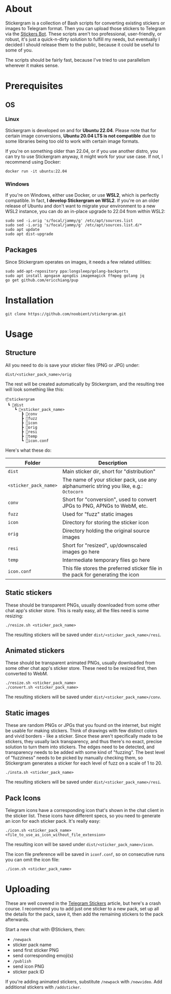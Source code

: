 # About

Stickergram is a collection of Bash scripts for converting existing stickers or images to Telegram format. Then you can upload those stickers to Telegram via the [Stickers Bot](https://telegram.me/stickers). These scripts aren't too professional, user-friendly, or robust, it's just a quick-n-dirty solution to fulfill my needs, but eventually I decided I should release them to the public, because it could be useful to some of you.

The scripts should be fairly fast, because I've tried to use parallelism wherever it makes sense.

# Prerequisites

## OS

### Linux

Stickergram is developed on and for **Ubuntu 22.04**. Please note that for certain image conversions, **Ubuntu 20.04 LTS is not compatible** due to some libraries being too old to work with certain image formats.

If you're on something older than 22.04, or if you use another distro, you can try to use Stickergram anyway, it might work for your use case. If not, I recommend using Docker:

```
docker run -it ubuntu:22.04
```

### Windows

If you're on Windows, either use Docker, or use **WSL2**, which is perfectly compatible. In fact, **I develop Stickergram on WSL2**. If you're on an older release of Ubuntu and don't want to migrate your environment to a new WSL2 instance, you can do an in-place upgrade to 22.04 from within WSL2:

```
sudo sed -i.orig 's/focal/jammy/g' /etc/apt/sources.list
sudo sed -i.orig 's/focal/jammy/g' /etc/apt/sources.list.d/*
sudo apt update
sudo apt dist-upgrade
```

## Packages

Since Stickergram operates on images, it needs a few related utilities:

```
sudo add-apt-repository ppa:longsleep/golang-backports
sudo apt install apngasm apngdis imagemagick ffmpeg golang jq
go get github.com/ericchiang/pup
```

# Installation

```
git clone https://github.com/noobient/stickergram.git
```

# Usage

## Structure

All you need to do is save your sticker files (PNG or JPG) under:

```
dist/<sticker_pack_name>/orig
```

The rest will be created automatically by Stickergram, and the resulting tree will look something like this:

```
📦stickergram
 ┗ 📂dist
    ┗ 📂<sticker_pack_name>
       ┣ 📂conv
       ┣ 📂fuzz
       ┣ 📂icon
       ┣ 📂orig
       ┣ 📂resi
       ┣ 📂temp
       ┗ 📜icon.conf
```

Here's what these do:

| Folder | Description |
|---|---|
| `dist` | Main sticker dir, short for "distribution" |
| `<sticker_pack_name>` | The name of your sticker pack, use any alphanumeric string you like, e.g.: `Octocorn` |
| `conv` | Short for "conversion", used to convert JPGs to PNG, APNGs to WebM, etc. |
| `fuzz` | Used for "fuzz" static images |
| `icon` | Directory for storing the sticker icon |
| `orig` | Directory holding the original source images |
| `resi` | Short for "resized", up/downscaled images go here |
| `temp` | Intermediate temporary files go here |
| `icon.conf` | This file stores the preferred sticker file in the pack for generating the icon |

## Static stickers

These should be transparent PNGs, usually downloaded from some other chat app's sticker store. This is really easy, all the files need is some resizing:

```
./resize.sh <sticker_pack_name>
```

The resulting stickers will be saved under `dist/<sticker_pack_name>/resi`.

## Animated stickers

These should be transparent animated PNGs, usually downloaded from some other chat app's sticker store. These need to be resized first, then converted to WebM.

```
./resize.sh <sticker_pack_name>
./convert.sh <sticker_pack_name>
```

The resulting stickers will be saved under `dist/<sticker_pack_name>/conv`.

## Static images

These are random PNGs or JPGs that you found on the internet, but might be usable for making stickers. Think of drawings with few distinct colors and vivid borders - like a sticker. Since these aren't specifically made to be stickers, they usually lack transparency, and thus there's no exact, precise solution to turn them into stickers. The edges need to be detected, and transparency needs to be added with some kind of "fuzzing". The best level of "fuzziness" needs to be picked by manually checking them, so Stickergram generates a sticker for each level of fuzz on a scale of 1 to 20.

```
./insta.sh <sticker_pack_name>
```

The resulting stickers will be saved under `dist/<sticker_pack_name>/resi`.

## Pack Icons

Telegram icons have a corresponding icon that's shown in the chat client in the sticker list. These icons have different specs, so you need to generate an icon for each sticker pack. It's really easy:

```
./icon.sh <sticker_pack_name> <file_to_use_as_icon_without_file_extension>
```

The resulting icon will be saved under `dist/<sticker_pack_name>/icon`.

The icon file preference will be saved in `iconf.conf`, so on consecutive runs you can omit the icon file:

```
./icon.sh <sticker_pack_name>
```

# Uploading

These are well covered in the [Telegram Stickers](https://core.telegram.org/stickers) article, but here's a crash course. I recommend you to add just one sticker to a new pack, set up all the details for the pack, save it, then add the remaining stickers to the pack afterwards.

Start a new chat with @Stickers, then:

- `/newpack`
- sticker pack name
- send first sticker PNG
- send corresponding emoji(s)
- `/publish`
- send icon PNG
- sticker pack ID

If you're adding animated stickers, substitute `/newpack` with `/newvideo`. Add additional stickers with `/addsticker`.
